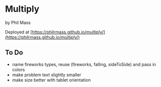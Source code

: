 # Multiply
by Phil Mass

Deployed at [https://philrmass.github.io/multiply/](https://philrmass.github.io/multiply/)

## To Do
- name fireworks types, reuse (fireworks, falling, sideToSide) and pass in colors
- make problem text slightly smaller
- make size better with tablet orientation
